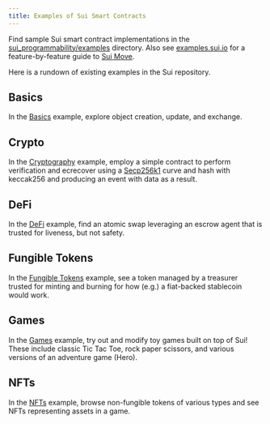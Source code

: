 ```yaml
---
title: Examples of Sui Smart Contracts
---
```


Find sample Sui smart contract implementations in the [sui_programmability/examples](https://github.com/MystenLabs/sui/tree/main/sui_programmability/examples) directory. Also see [examples.sui.io](https://examples.sui.io/) for a feature-by-feature guide to [Sui Move](../learn/sui-move-diffs.md).


Here is a rundown of existing examples in the Sui repository.

## Basics

In the [Basics](https://github.com/MystenLabs/sui/tree/main/sui_programmability/examples/basics) example, explore object creation, update, and exchange.

## Crypto

In the [Cryptography](https://github.com/MystenLabs/sui/tree/main/sui_programmability/examples/math) example, employ a simple contract to perform verification and ecrecover using a [Secp256k1](https://crates.io/crates/secp256k1/) curve and hash with keccak256 and producing an event with data as a result.

## DeFi

In the [DeFi](https://github.com/MystenLabs/sui/tree/main/sui_programmability/examples/defi) example, find an atomic swap leveraging an escrow agent that is trusted for liveness, but not safety.

## Fungible Tokens

In the [Fungible Tokens](https://github.com/MystenLabs/sui/tree/main/sui_programmability/examples/fungible_tokens) example, see a token managed by a treasurer trusted for minting and burning for
how (e.g.) a fiat-backed stablecoin would work.

## Games

In the [Games](https://github.com/MystenLabs/sui/tree/main/sui_programmability/examples/games) example, try out and modify toy games built on top of Sui! These include classic Tic Tac Toe, rock paper scissors, and various versions of an adventure game (Hero).

## NFTs

In the [NFTs](https://github.com/MystenLabs/sui/tree/main/sui_programmability/examples/nfts) example, browse non-fungible tokens of various types and see NFTs representing assets in a game.
